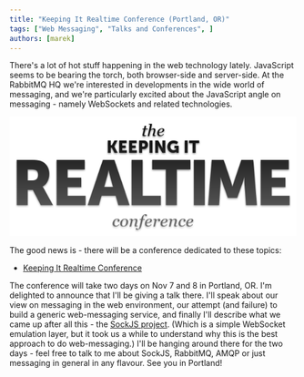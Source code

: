 ```yaml
---
title: "Keeping It Realtime Conference (Portland, OR)"
tags: ["Web Messaging", "Talks and Conferences", ]
authors: [marek]
---
```


There's a lot of hot stuff happening in the web technology lately.
JavaScript seems to be bearing the torch, both
browser-side and server-side.
At the RabbitMQ HQ we're interested in developments in the wide world of
messaging, and we're particularly excited about the JavaScript angle on
messaging - namely WebSockets and related technologies.

<!-- truncate -->

![](krt.png)

The good news is - there will be a conference dedicated to these topics:

* [Keeping It Realtime Conference](http://krtconf.com/)

The conference will take two days on Nov 7 and 8 in Portland, OR.
I'm delighted to announce that I'll be giving a talk there. I'll speak
about our view on messaging in the web environment, our attempt (and
failure) to build a generic web-messaging service, and finally I'll
describe what we came up after all this - the [SockJS project](http://sockjs.org). (Which is a simple WebSocket emulation layer, but it took us a while to understand why this is the best approach to do web-messaging.)
I'll be hanging around there for the two days - feel free to talk to me
about SockJS, RabbitMQ, AMQP or just messaging in general in any flavour.
See you in Portland!
